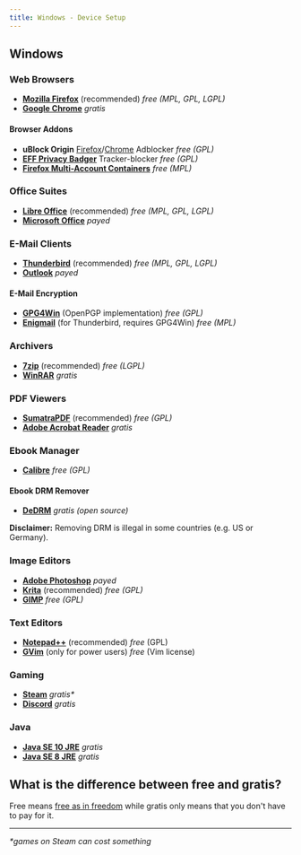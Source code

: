 ```yaml
---
title: Windows - Device Setup
---
```

## Windows

### Web Browsers

- [**Mozilla Firefox**](https://www.mozilla.org/en/firefox/new/) (recommended) _free (MPL, GPL, LGPL)_
- [**Google Chrome**](https://www.google.com/chrome/) _gratis_

#### Browser Addons

- **uBlock Origin** [Firefox](https://addons.mozilla.org/de/firefox/addon/ublock-origin/)/[Chrome](https://chrome.google.com/webstore/detail/ublock-origin/cjpalhdlnbpafiamejdnhcphjbkeiagm) Adblocker _free (GPL)_
- [**EFF Privacy Badger**](https://www.eff.org/privacybadger) Tracker-blocker _free (GPL)_
- [**Firefox Multi-Account Containers**](https://addons.mozilla.org/de/firefox/addon/multi-account-containers/) _free (MPL)_


### Office Suites

- [**Libre Office**](https://www.libreoffice.org/download/download/) (recommended) _free (MPL, GPL, LGPL)_
- [**Microsoft Office**](https://www.office.com/) _payed_


### E-Mail Clients

- [**Thunderbird**](https://www.thunderbird.net/en/) (recommended) _free (MPL, GPL, LGPL)_
- [**Outlook**](https://products.office.com/en-US/) _payed_

#### E-Mail Encryption

- [**GPG4Win**](https://gpg4win.org/download.html) (OpenPGP implementation) _free (GPL)_
- [**Enigmail**](https://enigmail.net/index.php/en/) (for Thunderbird, requires GPG4Win) _free (MPL)_


### Archivers

- [**7zip**](https://www.7-zip.org/) (recommended) _free (LGPL)_
- [**WinRAR**](https://rarlab.com/download.htm) _gratis_


### PDF Viewers

- [**SumatraPDF**](https://www.sumatrapdfreader.org/download-free-pdf-viewer.html) (recommended) _free (GPL)_
- [**Adobe Acrobat Reader**](https://get.adobe.com/de/reader/otherversions/) _gratis_


### Ebook Manager

- [**Calibre**](https://calibre-ebook.com/download_windows) _free (GPL)_

#### Ebook DRM Remover

- [**DeDRM**](https://github.com/apprenticeharper/DeDRM_tools/releases) _gratis (open source)_

**Disclaimer:** Removing DRM is illegal in some countries (e.g. US or Germany).


### Image Editors

- [**Adobe Photoshop**](https://www.adobe.com/de/products/photoshop.html) _payed_
- [**Krita**](https://krita.org/en/download/krita-desktop/) (recommended) _free (GPL)_
- [**GIMP**](https://www.gimp.org/downloads/) _free (GPL)_


### Text Editors

- [**Notepad++**](https://notepad-plus-plus.org/download/) (recommended) _free_ (GPL)
- [**GVim**](https://www.vim.org/download.php#pc) (only for power users) _free_ (Vim license)


### Gaming

- [**Steam**](https://store.steampowered.com/about/) _gratis*_
- [**Discord**](https://discordapp.com/download) _gratis_


### Java

- [**Java SE 10 JRE**](http://www.oracle.com/technetwork/java/javase/downloads/jre10-downloads-4417026.html) _gratis_
- [**Java SE 8 JRE**](http://www.oracle.com/technetwork/java/javase/downloads/jre8-downloads-2133155.html) _gratis_


## What is the difference between free and gratis?

Free means [free as in freedom](https://www.gnu.org/philosophy/free-sw.html) while gratis only means that you don't have to pay for it.

- - -

_*games on Steam can cost something_
